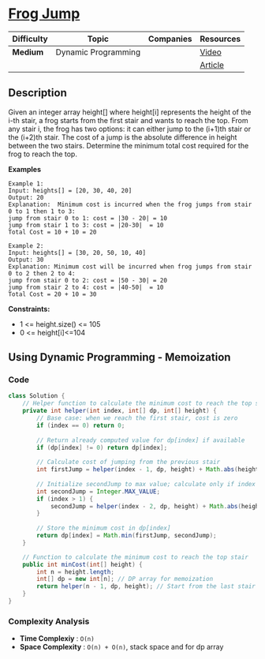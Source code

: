 # [Frog Jump](https://www.geeksforgeeks.org/problems/geek-jump/1)

| Difficulty | Topic               | Companies | Resources   |
| ---------- | ------------------- | --------- | ----------- |
| **Medium** | Dynamic Programming |           | [Video]()   |
|            |                     |           | [Article]() |

## Description
Given an integer array height[] where height[i] represents the height of the i-th stair, a frog starts from the first stair and wants to reach the top. From any stair i, the frog has two options: it can either jump to the (i+1)th stair or the (i+2)th stair. The cost of a jump is the absolute difference in height between the two stairs. Determine the minimum total cost required for the frog to reach the top.

**Examples**

```
Example 1:
Input: heights[] = [20, 30, 40, 20] 
Output: 20
Explanation:  Minimum cost is incurred when the frog jumps from stair 0 to 1 then 1 to 3:
jump from stair 0 to 1: cost = |30 - 20| = 10
jump from stair 1 to 3: cost = |20-30|  = 10
Total Cost = 10 + 10 = 20
```

```
Example 2:
Input: heights[] = [30, 20, 50, 10, 40]
Output: 30
Explanation: Minimum cost will be incurred when frog jumps from stair 0 to 2 then 2 to 4:
jump from stair 0 to 2: cost = |50 - 30| = 20
jump from stair 2 to 4: cost = |40-50|  = 10
Total Cost = 20 + 10 = 30
```

**Constraints:**
- 1 <= height.size() <= 105
- 0 <= height[i]<=104


## Using Dynamic Programming - Memoization

### Code
```java
class Solution {
    // Helper function to calculate the minimum cost to reach the top stair
    private int helper(int index, int[] dp, int[] height) {
        // Base case: when we reach the first stair, cost is zero
        if (index == 0) return 0;
        
        // Return already computed value for dp[index] if available
        if (dp[index] != 0) return dp[index];
        
        // Calculate cost of jumping from the previous stair
        int firstJump = helper(index - 1, dp, height) + Math.abs(height[index] - height[index - 1]);
        
        // Initialize secondJump to max value; calculate only if index > 1
        int secondJump = Integer.MAX_VALUE;
        if (index > 1) {
            secondJump = helper(index - 2, dp, height) + Math.abs(height[index] - height[index - 2]);
        }
        
        // Store the minimum cost in dp[index]
        return dp[index] = Math.min(firstJump, secondJump);
    }

    // Function to calculate the minimum cost to reach the top stair
    public int minCost(int[] height) {
        int n = height.length;
        int[] dp = new int[n]; // DP array for memoization
        return helper(n - 1, dp, height); // Start from the last stair
    }
}
```

### Complexity Analysis

- **Time Complexiy** : `O(n)`
- **Space Complexity** : `O(n) + O(n)`, stack space and for dp array